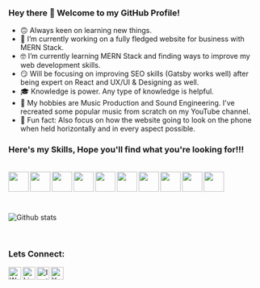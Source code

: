 ### Hey there 👋 Welcome to my GitHub Profile!

- 🙃 Always keen on learning new things.
- 😤 I’m currently working on a fully fledged website for business with MERN Stack.
- 🤓 I’m currently learning MERN Stack and finding ways to improve my web development skills.
- 😏 Will be focusing on improving SEO skills (Gatsby works well) after being expert on React and UX/UI & Designing as well.
- 🎓 Knowledge is power. Any type of knowledge is helpful.
- 🎵 My hobbies are Music Production and Sound Engineering. I've recreated some popular music from scratch on my YouTube channel.
- 🌚 Fun fact: Also focus on how the website going to look on the phone when held horizontally and in every aspect possible.


### Here's my Skills, Hope you'll find what you're looking for!!!
<br />
<div>
<img src="https://cdn.iconscout.com/icon/free/png-512/react-1-282599.png" width="40px" align="left" />
<img src="https://icon-library.com/images/node-js-icon/node-js-icon-8.jpg" width="40px" align="left"" />
<img src="https://toppng.com/uploads/preview/9kib-354x415-unnamed-mongodb-logo-sv-11562860723mgempnmrq3.png" width="40px" align="left" />
<img src="https://pngimage.net/wp-content/uploads/2018/05/express-js-png-5.png" width="40px" align="left" />
<img src="https://cdn.icon-icons.com/icons2/2108/PNG/512/javascript_icon_130900.png" width="40px" align="left" />
<img src="https://d2.alternativeto.net/dist/icons/ejs_142671.jpg?width=128&height=128&mode=crop&upscale=false" width="40px" align="left" />
<img src="https://cdn0.iconfinder.com/data/icons/social-network-7/50/22-512.png" width="40px" align="left" />
<img src="https://www.iconsdb.com/icons/preview/purple/css-xxl.png" width="40px" align="left" />
<img src="https://cdn3.iconfinder.com/data/icons/logos-and-brands-adobe/512/267_Python-512.png" width="40px" align="left" />
<img src="https://www.arkasoftwares.com/images/android/ux-ui-logo.png" width="40px" align="left" />
</div>
<br /><br /><br /><br />



![Github stats](https://github-readme-stats.vercel.app/api?username=adityapremsharma&theme=vue&show_icons=true)
<!-- ![ReadMe Card](https://github-readme-stats.vercel.app/api/pin/?username=adityapremsharma&repo=adityapremsharma.github.io) -->
<br />

### Lets Connect:

[<img align="left" alt="Website" width="25px" src="https://www.pngkit.com/png/detail/205-2055556_free-icons-png-web-icon-round-png.png" />][website]
[<img align="left" alt="LinkedIn" width="25px" src="https://www.flaticon.com/svg/static/icons/svg/174/174857.svg" />][linkedin]
[<img align="left" alt="Instagram" width="25px" src="https://upload.wikimedia.org/wikipedia/commons/thumb/a/a5/Instagram_icon.png/900px-Instagram_icon.png" />][instagram]
[<img align="left" alt="YouTube" width="25px" src="https://upload.wikimedia.org/wikipedia/commons/thumb/9/96/YouTube_social_red_squircle_%282017%29.svg/800px-YouTube_social_red_squircle_%282017%29.svg.png" />][youtube]
<br />

[website]: adityapremsharma.github.io
[linkedin]: https://www.linkedin.com/in/aditya-prem-sharma/
[instagram]: https://www.instagram.com/adityaprem99/
[youtube]: https://www.youtube.com/channel/UCU-FMXEoOjnbp72nL_a1XFA
